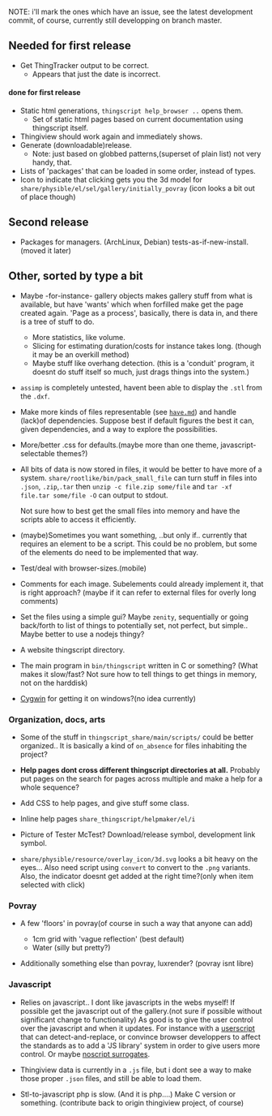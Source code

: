 NOTE: i'll mark the ones which have an issue, see the latest development commit,
of course, currently still developping on branch master.

## Needed for first release
* Get ThingTracker output to be correct.
  + Appears that just the date is incorrect.
   
#### done for first release
* Static html generations, `thingscript help_browser ..` opens them.
  + Set of static html pages based on current documentation using thingscript itself.
* Thingiview should work again and immediately shows.
* Generate (downloadable)release.
  + Note: just based on globbed patterns,(superset of plain list) not very handy, that. 
* Lists of 'packages' that can be loaded in some order, instead of types.
* Icon to indicate that clicking gets you the 3d model for
  `share/physible/el/sel/gallery/initially_povray` (icon looks a bit out of place though)

## Second release
* Packages for managers. (ArchLinux, Debian) tests-as-if-new-install.(moved it later)

## Other, sorted by type a bit

* Maybe -for-instance- gallery objects makes gallery stuff from what is available,
  but have 'wants' which when forfilled make get the page created again.
  'Page as a process', basically, there is data in, and there is a tree of stuff to do.
  + More statistics, like volume.
  + Slicing for estimating duration/costs for instance takes long.
    (though it may be an overkill method)
  + Maybe stuff like overhang detection.
    (this is a 'conduit' program, it doesnt do stuff itself so much, just drags
     things into the system.)

* `assimp` is completely untested, havent been able to display the `.stl` from the `.dxf`.

* Make more kinds of files representable 
  (see [`have.md`](have.md)) 
  and handle (lack)of dependencies. Suppose best if default figures the best it
  can, given dependencies, and a way to explore the possibilities.

* More/better .css for defaults.(maybe more than one theme, javascript-selectable themes?)

* All bits of data is now stored in files, it would be better to have more of a system.
  `share/rootlike/bin/pack_small_file` can turn  stuff in files into `.json`, 
  `.zip`,`.tar` then `unzip -c file.zip some/file` and `tar -xf file.tar some/file -O`
  can output to stdout.
  
  Not sure how to best get the small files into memory and have the scripts able
  to access it efficiently.

* (maybe)Sometimes you want something, ..but only if.. currently that requires an
  element to be a script. This could be no problem, but some of the elements do need
  to be implemented that way.

* Test/deal with browser-sizes.(mobile)

* Comments for each image.
  Subelements could already implement it, that is right approach?
  (maybe if it can refer to external files for overly long comments)

* Set the files using a simple gui? 
  Maybe `zenity`, sequentially or going back/forth to list of things to potentially set,
  not perfect, but simple..
  Maybe better to use a nodejs thingy?

* A website thingscript directory.

* The main program in `bin/thingscript` written in C or something?
  (What makes it slow/fast? Not sure how to tell things to get things in memory,
   not on the harddisk)

* [Cygwin](http://cygwin.com/) for getting it on windows?(no idea currently)

### Organization, docs, arts
* Some of the stuff in `thingscript_share/main/scripts/` could be better organized..
  It is basically a kind of `on_absence` for files inhabiting the project?

* **Help pages dont cross different thingscript directories at all.**
  Probably put pages on the search for pages across multiple and make a help for
  a whole sequence?

* Add CSS to help pages, and give stuff some class.

* Inline help pages `share_thingscript/helpmaker/el/i`

* Picture of Tester McTest? Download/release symbol, development link symbol.

* `share/physible/resource/overlay_icon/3d.svg` looks a bit heavy on the eyes...
  Also need script using `convert` to convert to the `.png` variants. Also, the
  indicator doesnt get added at the right time?(only when item selected with click)

### Povray
* A few 'floors' in povray(of course in such a way that anyone can add)
  + 1cm grid with 'vague reflection' (best default)
  + Water (silly but pretty?)

* Additionally something else than povray, luxrender? (povray isnt libre)

### Javascript

* Relies on javascript.. I dont like javascripts in the webs myself! If possible
  get the javascript out of the gallery.(not sure if possible without significant 
  change to functionality) As good is to 
  give the user control over the javascript and when it updates. For instance
  with a [userscript](http://userscript.org/) that can detect-and-replace, or
  convince browser developpers to affect the standards as to add a 'JS library'
  system in order to give users more control. Or maybe 
  [noscript surrogates](http://hackademix.net/2011/09/29/script-surrogates-quick-reference/).

* Thingiview data is currently in a `.js` file, but i dont see a way to make those
  proper `.json` files, and still be able to load them.

* Stl-to-javascript php is slow. (And it is php....) Make C version or something.
  (contribute back to origin thingiview project, of course)
